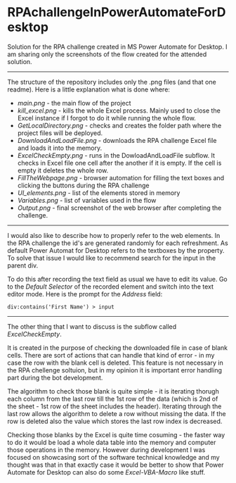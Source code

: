 # RPAchallengeInPowerAutomateForDesktop

Solution for the RPA challenge created in MS Power Automate for Desktop.
I am sharing only the screenshots of the flow created for the attended solution.
___
The structure of the repository includes only the .png files (and that one readme). Here is a little explanation what is done where:
  * _main.png_ - the main flow of the project
  * _kill_excel.png_ - kills the whole Excel process. Mainly used to close the Excel instance if I forgot to do it while running the whole flow.
  * _GetLocalDirectory.png_ - checks and creates the folder path where the project files will be deployed.
  * _DownloadAndLoadFile.png_ - downloads the RPA challenge Excel file and loads it into the memory.
  * _ExcelCheckEmpty.png_ - runs in the DowloadAndLoadFile subflow. It checks in Excel file one cell after the another if it is empty. If the cell is empty it deletes the whole row.
  * _FillTheWebpage.png_ - browser automation for filling the text boxes and clicking the buttons during the RPA challenge
  * _UI_elements.png_ - list of the elements stored in memory
  * _Variables.png_ - list of variables used in the flow
  * _Output.png_ - final screenshot of the web browser after completing the challenge.

___
I would also like to describe how to properly refer to the web elements. In the RPA challenge the id's are generated randomly for each refreshment. As default Power Automat for Desktop refers to the textboxes by the property. To solve that issue I would like to recommend search for the input in the parent div.

To do this after recording the text field as usual we have to edit its value. Go to the *Default Selector* of the recorded element and switch into the text editor mode. Here is the prompt for the *Address* field:

`div:contains('First Name') > input`


___
The other thing that I want to discuss is the subflow called *ExcelCheckEmpty*.

It is created in the purpose of checking the downloaded file in case of blank cells. There are sort of actions that can handle that kind of error - in my case the row with the blank cell is deleted. This feature is not necessary in the RPA chellenge soltuion, but in my opinion it is important error handling part during the bot development. 

The algorithm to check those blank is quite simple - it is iterating thorugh each column from the last row till the 1st row of the data (which is 2nd of the sheet - 1st row of the sheet includes the header). Iterating through the last row allows the algorithm to delete a row without missing the data. If the row is deleted also the value which stores the last row index is decreased.

Checking those blanks by the Excel is quite time cosuming - the faster way to do it would be load a whole data table into the memory and computer those operations in the memory. However during development I was focused on showcasing sort of the software technical knowledge and my thought was that in that exactly case it would be better to show that Power Automate for Desktop can also do some *Excel-VBA-Macro* like stuff.
